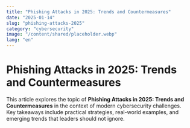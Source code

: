 ```yaml
---
title: "Phishing Attacks in 2025: Trends and Countermeasures"
date: "2025-01-14"
slug: "phishing-attacks-2025"
category: "cybersecurity"
image: "/content/shared/placeholder.webp"
lang: "en"
---
```


# Phishing Attacks in 2025: Trends and Countermeasures

This article explores the topic of **Phishing Attacks in 2025: Trends and Countermeasures** in the context of modern cybersecurity challenges.  
Key takeaways include practical strategies, real-world examples, and emerging trends that leaders should not ignore.
